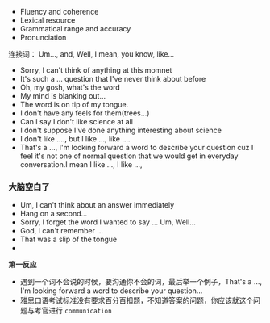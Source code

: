 
- Fluency and coherence 
- Lexical resource 
- Grammatical range and accuracy 
- Pronunciation

连接词：
Um..., and, Well, I mean, you know, like...

- Sorry, I can't think of anything at this momnet
- It's such a ... question that I've never think about before
- Oh, my gosh, what's the word
- My mind is blanking out...
- The word is on tip of my tongue.
- I don't have any feels for them(trees...)
- Can I say I don't like science at all
- I don't suppose I've done anything interesting about science
- I don't like ...., but I like ..., like ....
- That's a ..., I'm looking forward a word to describe your question cuz I feel it's not one of normal question that we would get in everyday conversation.I mean I like ..., I like ..., 

### 大脑空白了

- Um, I can't think about an answer immediately
- Hang on a second...
- Sorry, I forget the word I wanted to say ... Um, Well...
- God, I can't remember ...
- That was a slip of the tongue
- 



**第一反应**

- 遇到一个词不会说的时候，要沟通你不会的词，最后举一个例子，That's a ..., I'm looking forward a word to describe your question...
- 雅思口语考试标准没有要求百分百扣题，不知道答案的问题，你应该就这个问题与考官进行 `communication`
